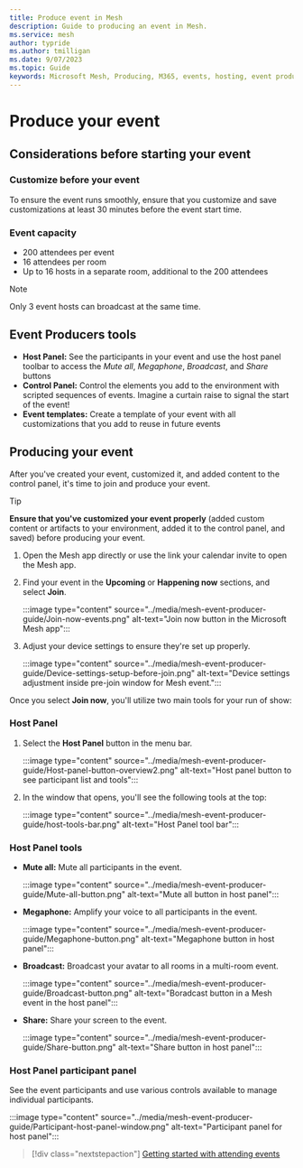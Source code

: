 ```yaml
---
title: Produce event in Mesh
description: Guide to producing an event in Mesh.
ms.service: mesh
author: typride
ms.author: tmilligan
ms.date: 9/07/2023
ms.topic: Guide
keywords: Microsoft Mesh, Producing, M365, events, hosting, event producer, event organizer
---
```


# Produce your event

## Considerations before starting your event

### Customize **before** your event
To ensure the event runs smoothly, ensure that you customize and save customizations at least 30 minutes before the event start time.

### Event capacity

- 200 attendees per event
- 16 attendees per room
- Up to 16 hosts in a separate room, additional to the 200 attendees

> [!NOTE]
> Only 3 event hosts can broadcast at the same time. 

## Event Producers tools

- **Host Panel:** See the participants in your event and use the host panel toolbar to access the *Mute all*, *Megaphone*, *Broadcast*, and  *Share* buttons
- **Control Panel:** Control the elements you add to the environment with scripted sequences of events. Imagine a curtain raise to signal the start of the event!
- **Event templates:**  Create a template of your event with all customizations that you add to reuse in future events

## Producing your event

After you've created your event, customized it, and added content to the control panel, it's time to join and produce your event.

> [!TIP]
> **Ensure that you've customized your event properly** (added custom content or artifacts to your environment, added it to the control panel, and saved) before producing your event.

1. Open the Mesh app directly or use the link your calendar invite to open the Mesh app.

1. Find your event in the **Upcoming** or **Happening now** sections, and select **Join**.

    :::image type="content" source="../media/mesh-event-producer-guide/Join-now-events.png" alt-text="Join now button in the Microsoft Mesh app":::

1. Adjust your device settings to ensure they're set up properly.

    :::image type="content" source="../media/mesh-event-producer-guide/Device-settings-setup-before-join.png" alt-text="Device settings adjustment  inside pre-join window for Mesh event.":::

Once you select **Join now**, you'll utilize two main tools for your run of show:

### Host Panel

1. Select the **Host Panel** button in the menu bar.

    :::image type="content" source="../media/mesh-event-producer-guide/Host-panel-button-overview2.png" alt-text="Host panel button to see participant list and tools":::

1. In the window that opens, you'll see the following tools at the top:

    :::image type="content" source="../media/mesh-event-producer-guide/host-tools-bar.png" alt-text="Host Panel tool bar":::

### Host Panel tools

- **Mute all:** Mute all participants in the event.

    :::image type="content" source="../media/mesh-event-producer-guide/Mute-all-button.png" alt-text="Mute all button in host panel":::

- **Megaphone:** Amplify your voice to all participants in the event.

    :::image type="content" source="../media/mesh-event-producer-guide/Megaphone-button.png" alt-text="Megaphone button in host panel":::

- **Broadcast:** Broadcast your avatar to all rooms in a multi-room event.

    :::image type="content" source="../media/mesh-event-producer-guide/Broadcast-button.png" alt-text="Boradcast button in a Mesh event in the host panel":::

- **Share:** Share your screen to the event.

    :::image type="content" source="../media/mesh-event-producer-guide/Share-button.png" alt-text="Share button in host panel":::

### Host Panel participant panel

See the event participants and use various controls available to manage individual participants.

:::image type="content" source="../media/mesh-event-producer-guide/Participant-host-panel-window.png" alt-text="Participant panel for host panel":::

   > [!div class="nextstepaction"]
   > [Getting started with attending events](../user-guide/getting-started.md)

